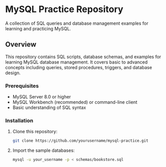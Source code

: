 # MySQL Practice Repository

A collection of SQL queries and database management examples for learning and practicing MySQL.

## Overview

This repository contains SQL scripts, database schemas, and examples for learning MySQL database management. It covers basic to advanced concepts including queries, stored procedures, triggers, and database design.


### Prerequisites
- MySQL Server 8.0 or higher
- MySQL Workbench (recommended) or command-line client
- Basic understanding of SQL syntax

### Installation
1. Clone this repository:
   ```bash
   git clone https://github.com/yourusername/mysql-practice.git
   ```
2. Import the sample databases:
   ```bash
   mysql -u your_username -p < schemas/bookstore.sql
   ```



